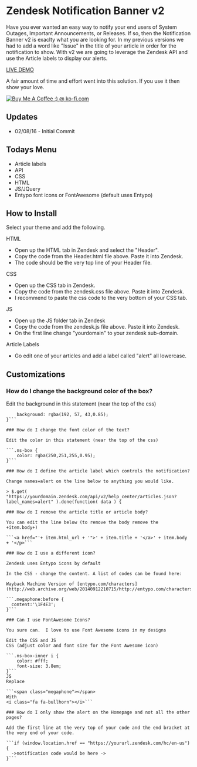Zendesk Notification Banner v2
==============================

Have you ever wanted an easy way to notify your end users of System Outages, Important Announcements, or Releases.  If so, then the Notification Banner v2 is exaclty what you are looking for.  In my previous versions we had to add a word like "Issue" in the title of your article in order for the notification to show.  With v2 we are going to leverage the Zendesk API and use the Article labels to display our alerts.


[LIVE DEMO](https://mw-notification.zendesk.com/hc/en-us)


A fair amount of time and effort went into this solution.  If you use it then show your love.

<a href='http://ko-fi.com?i=8d141fc13e992fb' target='_blank'><img style='border:0px' src='http://ko-fi.com/img/button-4.png' border='0' alt='Buy Me A Coffee :) @ ko-fi.com' /></a>

Updates
-------
* 02/08/16 - Initial Commit


Todays Menu
-----------
* Article labels
* API
* CSS
* HTML
* JS/JQuery
* Entypo font icons or FontAwesome (default uses Entypo)

How to Install
--------------

Select your theme and add the following.  

HTML
* Open up the HTML tab in Zendesk and select the "Header".
* Copy the code from the Header.html file above. Paste it into Zendesk.
* The code should be the very top line of your Header file.

CSS
* Open up the CSS tab in Zendesk.
* Copy the code from the zendesk.css file above.  Paste it into Zendesk.
* I recommend to paste the css code to the very bottom of your CSS tab.

JS
* Open up the JS folder tab in Zendesk
* Copy the code from the zendesk.js file above.  Paste it into Zendesk.
* On the first line change "yourdomain" to your zendesk sub-domain.

Article Labels
* Go edit one of your articles and add a label called "alert" all lowercase.

Customizations
--------------
### How do I change the background color of the box?

Edit the background in this statement (near the top of the css)
```.ns-box {
    background: rgba(192, 57, 43,0.85);
}```

### How do I change the font color of the text?

Edit the color in this statement (near the top of the css)

```.ns-box {
    color: rgba(250,251,255,0.95);
}```

### How do I define the article label which controls the notification?

Change names=alert on the line below to anything you would like.

> $.get( "https://yourdomain.zendesk.com/api/v2/help_center/articles.json?label_names=alert" ).done(function( data ) {

### How do I remove the article title or article body?

You can edit the line below (to remove the body remove the +item.body+)

```<a href="'+ item.html_url + '">' + item.title + '</a>' + item.body + '</p>```

### How do I use a different icon?

Zendesk uses Entypo icons by default

In the CSS - change the content. A list of codes can be found here:

Wayback Machine Version of [entypo.com/characters](http://web.archive.org/web/20140912210715/http://entypo.com/characters/)

```.megaphone:before { 
  content:'\1F4E3';
}```

### Can I use FontAwesome Icons?

You sure can.  I love to use Font Awesome icons in my designs

Edit the CSS and JS
CSS (adjust color and font size for the Font Awesome icon)

```.ns-box-inner i {
    color: #fff;
    font-size: 3.8em;
}```
JS 
Replace

```<span class="megaphone"></span>
With
<i class="fa fa-bullhorn"></i>```

### How do I only show the alert on the Homepage and not all the other pages?

Add the first line at the very top of your code and the end bracket at the very end of your code.

```if (window.location.href == "https://yoururl.zendesk.com/hc/en-us") {
  ->notification code would be here ->
}```
